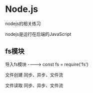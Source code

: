 # Node.js
nodejs的相关练习

nodejs是运行在后端的JavaScript

## fs模块
导入fs模块  ----> const fs = require('fs')

文件创建  同步、异步、文件流

文件读取  同步、异步、文件流


